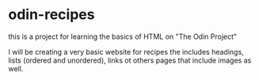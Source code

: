 # odin-recipes
this is a project for learning the basics of HTML on "The 
Odin Project"

I will be creating a very basic website for recipes the includes headings, lists (ordered and unordered), links ot others pages that include images as well.